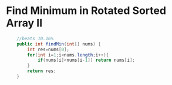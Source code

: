 # Find Minimum in Rotated Sorted Array II

```Java
    //beats 10.16%
    public int findMin(int[] nums) {
        int res=nums[0];
        for(int i=1;i<nums.length;i++){
            if(nums[i]<nums[i-1]) return nums[i];
        }
        return res;
    }
```